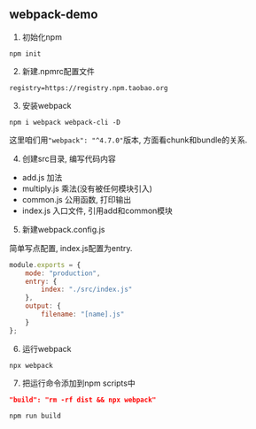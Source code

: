 ## webpack-demo

1. 初始化npm

`npm init`

2. 新建.npmrc配置文件

`registry=https://registry.npm.taobao.org`

3. 安装webpack

`npm i webpack webpack-cli -D`

这里咱们用`"webpack": "^4.7.0"`版本, 方面看chunk和bundle的关系.

4. 创建src目录, 编写代码内容

* add.js 加法
* multiply.js 乘法(没有被任何模块引入)
* common.js 公用函数, 打印输出
* index.js 入口文件, 引用add和common模块

5. 新建webpack.config.js

简单写点配置, index.js配置为entry.

```js
module.exports = {
    mode: "production",
    entry: {
        index: "./src/index.js"
    },
    output: {
        filename: "[name].js"
    }
};
```

6. 运行webpack 

`npx webpack`

7. 把运行命令添加到npm scripts中

```json
"build": "rm -rf dist && npx webpack"
```

`npm run build`
